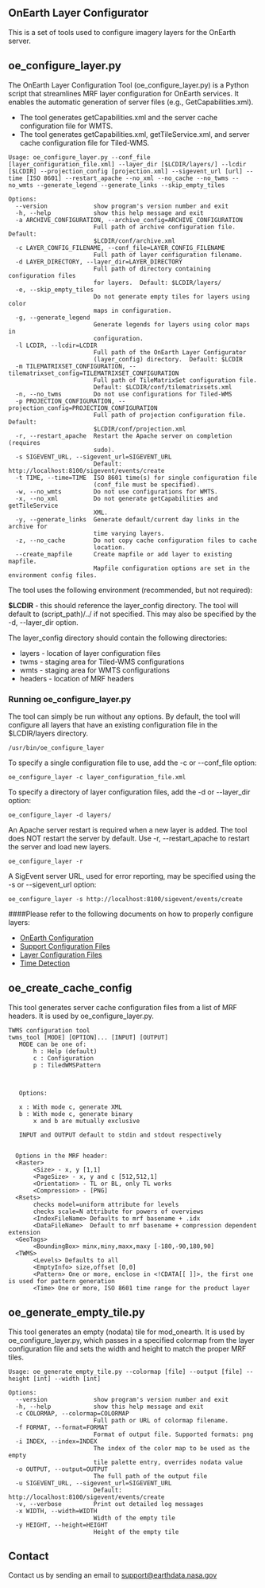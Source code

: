 ## OnEarth Layer Configurator

This is a set of tools used to configure imagery layers for the OnEarth server.

## oe_configure_layer.py

The OnEarth Layer Configuration Tool (oe_configure_layer.py) is a Python script that streamlines MRF layer configuration for OnEarth services. It enables the automatic generation of server files (e.g., GetCapabilities.xml).

* The tool generates getCapabilities.xml and the server cache configuration file for WMTS.
* The tool generates getCapabilities.xml, getTileService.xml, and server cache configuration file for Tiled-WMS.

```
Usage: oe_configure_layer.py --conf_file [layer_configuration_file.xml] --layer_dir [$LCDIR/layers/] --lcdir [$LCDIR] --projection_config [projection.xml] --sigevent_url [url] --time [ISO 8601] --restart_apache --no_xml --no_cache --no_twms --no_wmts --generate_legend --generate_links --skip_empty_tiles

Options:
  --version             show program's version number and exit
  -h, --help            show this help message and exit
  -a ARCHIVE_CONFIGURATION, --archive_config=ARCHIVE_CONFIGURATION
                        Full path of archive configuration file.  Default:
                        $LCDIR/conf/archive.xml
  -c LAYER_CONFIG_FILENAME, --conf_file=LAYER_CONFIG_FILENAME
                        Full path of layer configuration filename.
  -d LAYER_DIRECTORY, --layer_dir=LAYER_DIRECTORY
                        Full path of directory containing configuration files
                        for layers.  Default: $LCDIR/layers/
  -e, --skip_empty_tiles
                        Do not generate empty tiles for layers using color
                        maps in configuration.
  -g, --generate_legend
                        Generate legends for layers using color maps in
                        configuration.
  -l LCDIR, --lcdir=LCDIR
                        Full path of the OnEarth Layer Configurator
                        (layer_config) directory.  Default: $LCDIR
  -m TILEMATRIXSET_CONFIGURATION, --tilematrixset_config=TILEMATRIXSET_CONFIGURATION
                        Full path of TileMatrixSet configuration file.
                        Default: $LCDIR/conf/tilematrixsets.xml
  -n, --no_twms         Do not use configurations for Tiled-WMS
  -p PROJECTION_CONFIGURATION, --projection_config=PROJECTION_CONFIGURATION
                        Full path of projection configuration file.  Default:
                        $LCDIR/conf/projection.xml
  -r, --restart_apache  Restart the Apache server on completion (requires
                        sudo).
  -s SIGEVENT_URL, --sigevent_url=SIGEVENT_URL
                        Default:  http://localhost:8100/sigevent/events/create
  -t TIME, --time=TIME  ISO 8601 time(s) for single configuration file
                        (conf_file must be specified).
  -w, --no_wmts         Do not use configurations for WMTS.
  -x, --no_xml          Do not generate getCapabilities and getTileService
                        XML.
  -y, --generate_links  Generate default/current day links in the archive for
                        time varying layers.
  -z, --no_cache        Do not copy cache configuration files to cache
                        location.
  --create_mapfile      Create mapfile or add layer to existing mapfile.
                        Mapfile configuration options are set in the environment config files.
```

The tool uses the following environment (recommended, but not required):

**$LCDIR** - this should reference the layer_config directory.  The tool will default to (script_path)/../ if not specified.
This may also be specified by the -d, --layer_dir option.

The layer_config directory should contain the following directories:

* layers - location of layer configuration files
* twms - staging area for Tiled-WMS configurations
* wmts - staging area for WMTS configurations
* headers - location of MRF headers

### Running oe_configure_layer.py

The tool can simply be run without any options.  By default, the tool will configure all layers that have an existing configuration file in the $LCDIR/layers directory.
```
/usr/bin/oe_configure_layer
```

To specify a single configuration file to use, add the -c or --conf_file option:
```
oe_configure_layer -c layer_configuration_file.xml
```

To specify a directory of layer configuration files, add the -d or --layer_dir option:
```
oe_configure_layer -d layers/
```

An Apache server restart is required when a new layer is added. The tool does NOT restart the server by default. Use -r, --restart_apache to restart the server and load new layers.
```
oe_configure_layer -r
```

A SigEvent server URL, used for error reporting, may be specified using the -s or --sigevent_url option:
```
oe_configure_layer -s http://localhost:8100/sigevent/events/create
```


####Please refer to the following documents on how to properly configure layers:
* [OnEarth Configuration](../../doc/configuration.md)
* [Support Configuration Files](../../doc/config_support.md)
* [Layer Configuration Files](../../doc/config_layer.md)
* [Time Detection](../../doc/time_detection.md)

## oe_create_cache_config

This tool generates server cache configuration files from a list of MRF headers. It is used by oe_configure_layer.py.

```
TWMS configuration tool
twms_tool [MODE] [OPTION]... [INPUT] [OUTPUT]
   MODE can be one of:
       h : Help (default)
       c : Configuration
       p : TiledWMSPattern



   Options:

   x : With mode c, generate XML
   b : With mode c, generate binary
       x and b are mutually exclusive

   INPUT and OUTPUT default to stdin and stdout respectively


  Options in the MRF header:
  <Raster>
       <Size> - x, y [1,1]
       <PageSize> - x, y and c [512,512,1]
       <Orientation> - TL or BL, only TL works
       <Compression> - [PNG]
  <Rsets>
       checks model=uniform attribute for levels
       checks scale=N attribute for powers of overviews
       <IndexFileName> Defaults to mrf basename + .idx
       <DataFileName>  Default to mrf basename + compression dependent extension
  <GeoTags>
       <BoundingBox> minx,miny,maxx,maxy [-180,-90,180,90]
  <TWMS>
       <Levels> Defaults to all
       <EmptyInfo> size,offset [0,0]
       <Pattern> One or more, enclose in <!CDATA[[ ]]>, the first one is used for pattern generation
       <Time> One or more, ISO 8601 time range for the product layer
```

## oe_generate_empty_tile.py

This tool generates an empty (nodata) tile for mod_onearth. It is used by oe_configure_layer.py, which passes in a specified colormap from the layer configuration file and sets the width and height to match the proper MRF tiles.

```
Usage: oe_generate_empty_tile.py --colormap [file] --output [file] --height [int] --width [int] 

Options:
  --version             show program's version number and exit
  -h, --help            show this help message and exit
  -c COLORMAP, --colormap=COLORMAP
                        Full path or URL of colormap filename.
  -f FORMAT, --format=FORMAT
                        Format of output file. Supported formats: png
  -i INDEX, --index=INDEX
                        The index of the color map to be used as the empty
                        tile palette entry, overrides nodata value
  -o OUTPUT, --output=OUTPUT
                        The full path of the output file
  -u SIGEVENT_URL, --sigevent_url=SIGEVENT_URL
                        Default:  http://localhost:8100/sigevent/events/create
  -v, --verbose         Print out detailed log messages
  -x WIDTH, --width=WIDTH
                        Width of the empty tile
  -y HEIGHT, --height=HEIGHT
                        Height of the empty tile
```

## Contact

Contact us by sending an email to
[support@earthdata.nasa.gov](mailto:support@earthdata.nasa.gov)
